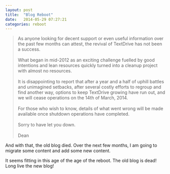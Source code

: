 ```yaml
---
layout: post
title:  "Blog Reboot"
date:   2014-05-29 07:27:21
categories: reboot 
---
```


<blockquote>
As anyone looking for decent support or even useful information over the past few months can attest, the revival of TextDrive has not been a success.
<br /><br />
What began in mid-2012 as an exciting challenge fuelled by good intentions and lean resources quickly turned into a cleanup project with almost no resources.
<br /><br />
It is disappointing to report that after a year and a half of uphill battles and unimagined setbacks, after several costly efforts to regroup and find another way, options to keep TextDrive growing have run out, and we will cease operations on the 14th of March, 2014.
<br /><br />
For those who wish to know, details of what went wrong will be made available once shutdown operations have completed.
<br /><br />
Sorry to have let you down.
<br /><br />
Dean
</blockquote>

And with that, the old blog died.  Over the next few months, I am going to migrate some content and add some new content.  

It seems fitting in this age of the age of the reboot.  The old blog is dead!  Long live the new blog!
